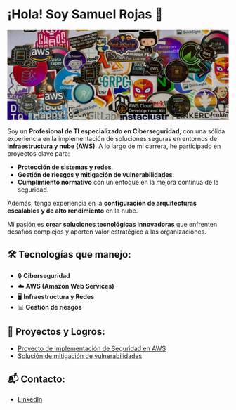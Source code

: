
# ¡Hola! Soy Samuel Rojas 👋

![Banner de stickers](/assets/imagenes/banner_stickers.jpeg)

Soy un **Profesional de TI especializado en Ciberseguridad**, con una sólida experiencia en la implementación de soluciones seguras en entornos de **infraestructura y nube (AWS)**. A lo largo de mi carrera, he participado en proyectos clave para:

- **Protección de sistemas y redes**.
- **Gestión de riesgos y mitigación de vulnerabilidades**.
- **Cumplimiento normativo** con un enfoque en la mejora continua de la seguridad.

Además, tengo experiencia en la **configuración de arquitecturas escalables y de alto rendimiento** en la nube.

Mi pasión es **crear soluciones tecnológicas innovadoras** que enfrenten desafíos complejos y aporten valor estratégico a las organizaciones.

## 🛠 Tecnologías que manejo:
- 🔒 **Ciberseguridad**
- ☁️ **AWS (Amazon Web Services)**
- 🖥 **Infraestructura y Redes**
- 📊 **Gestión de riesgos**

## 🚀 Proyectos y Logros:
- [Proyecto de Implementación de Seguridad en AWS]()
- [Solución de mitigación de vulnerabilidades]()

## 📬 Contacto:
- [LinkedIn](https://www.linkedin.com/in/rojas-samuel)
